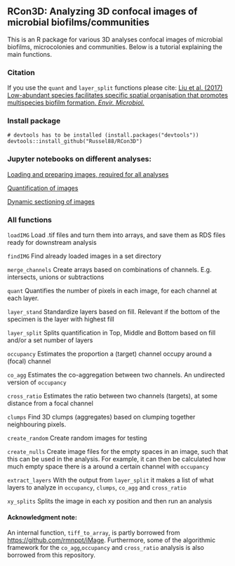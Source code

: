 RCon3D: Analyzing 3D confocal images of microbial biofilms/communities
----------------------------------------------------------------------

This is an R package for various 3D analyses confocal images of
microbial biofilms, microcolonies and communities. Below is a tutorial
explaining the main functions.

### Citation

If you use the `quant` and `layer_split` functions please cite: [Liu et
al. (2017) Low-abundant species facilitates specific spatial
organisation that promotes multispecies biofilm formation. *Envir.
Microbiol.*](http://onlinelibrary.wiley.com/doi/10.1111/1462-2920.13816/abstract)

### Install package

    # devtools has to be installed (install.packages("devtools"))
    devtools::install_github("Russel88/RCon3D")

### Jupyter notebooks on different analyses:

[Loading and preparing images, required for all
analyses](https://nbviewer.jupyter.org/github/Russel88/RCon3D/blob/master/Notebooks/Loading.ipynb)

[Quantification of
images](https://nbviewer.jupyter.org/github/Russel88/RCon3D/blob/master/Notebooks/Quant.ipynb)

[Dynamic sectioning of
images](https://nbviewer.jupyter.org/github/Russel88/RCon3D/blob/master/Notebooks/Section.ipynb)

### All functions

`loadIMG` Load .tif files and turn them into arrays, and save them as
RDS files ready for downstream analysis

`findIMG` Find already loaded images in a set directory

`merge_channels` Create arrays based on combinations of channels. E.g.
intersects, unions or subtractions

`quant` Quantifies the number of pixels in each image, for each channel
at each layer.

`layer_stand` Standardize layers based on fill. Relevant if the bottom
of the specimen is the layer with highest fill

`layer_split` Splits quantification in Top, Middle and Bottom based on
fill and/or a set number of layers

`occupancy` Estimates the proportion a (target) channel occupy around a
(focal) channel

`co_agg` Estimates the co-aggregation between two channels. An
undirected version of `occupancy`

`cross_ratio` Estimates the ratio between two channels (targets), at
some distance from a focal channel

`clumps` Find 3D clumps (aggregates) based on clumping together
neighbouring pixels.

`create_random` Create random images for testing

`create_nulls` Create image files for the empty spaces in an image, such
that this can be used in the analysis. For example, it can then be
calculated how much empty space there is a around a certain channel with
`occupancy`

`extract_layers` With the output from `layer_split` it makes a list of
what layers to analyze in `occupancy`, `clumps`, `co_agg` and
`cross_ratio`

`xy_splits` Splits the image in each xy position and then run an
analysis

#### Acknowledgment note:

An internal function, `tiff_to_array`, is partly borrowed from
<https://github.com/rmnppt/iMage>. Furthermore, some of the algorithmic
framework for the `co_agg`,`occupancy` and `cross_ratio` analysis is
also borrowed from this repository.
